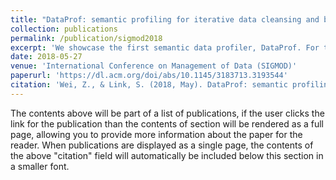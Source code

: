 ```yaml
---
title: "DataProf: semantic profiling for iterative data cleansing and business rule acquisition"
collection: publications
permalink: /publication/sigmod2018
excerpt: 'We showcase the first semantic data profiler, DataProf. For the constraint class of interest, current profilers compute all constraints that hold on the given data set. DataProf also computes perfect sample records that together satisfy the same constraints as the given data set. Such perfect samples make it easier to spot violations of business rules, which experts can cleanse.'
date: 2018-05-27
venue: 'International Conference on Management of Data (SIGMOD)'
paperurl: 'https://dl.acm.org/doi/abs/10.1145/3183713.3193544'
citation: 'Wei, Z., & Link, S. (2018, May). DataProf: semantic profiling for iterative data cleansing and business rule acquisition. In Proceedings of the 2018 International Conference on Management of Data (pp. 1793-1796).'
---
```


The contents above will be part of a list of publications, if the user clicks the link for the publication than the contents of section will be rendered as a full page, allowing you to provide more information about the paper for the reader. When publications are displayed as a single page, the contents of the above "citation" field will automatically be included below this section in a smaller font.
